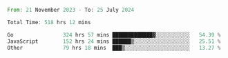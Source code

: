 <!--START_SECTION:waka-->

```rust
From: 21 November 2023 - To: 25 July 2024

Total Time: 518 hrs 12 mins

Go                324 hrs 57 mins █████████████▓░░░░░░░░░░░   54.39 %
JavaScript        152 hrs 24 mins ██████▒░░░░░░░░░░░░░░░░░░   25.51 %
Other             79 hrs 18 mins  ███▒░░░░░░░░░░░░░░░░░░░░░   13.27 %
```

<!--END_SECTION:waka-->
